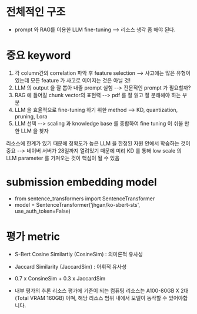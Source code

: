 # 전체적인 구조
- prompt 와 RAG를 이용한 LLM fine-tuning --> 리소스 생각 좀 해야 된다.

# 중요 keyword
1. 각 column간의 correlation 파악 후 feature selection --> 사고에는 많은 유형이 있는데 모든 feature 가 사고로 이어지는 것은 아닐 것!
2. LLM 의 output 을 잘 뽑아 내줄 prompt 실험 --> 전문적인 prompt 가 필요할까?
3. RAG 에 들어갈 chunk vector의 표현력 --> pdf 를 잘 읽고 잘 분해해야 하는 부분
4. LLM 을 효율적으로 fine-tuning 하기 위한 method --> KD, quantization, pruning, Lora
5. LLM 선택 --> scaling 과 knowledge base 를 종합하여 fine tuning 이 쉬울 만한 LLM 을 찾자

리소스에 한계가 있기 때문에 정확도가 높은 LLM 을 한정된 자원 안에서 학습하는 것이 중요
--> 네이버 서버가 28일까지 열려있기 때문에 미리 KD 를 통해 low scale 의 LLM parameter 를 가져오는 것이 핵심이 될 수 있음

# submission embedding model

- from sentence_transformers import SentenceTransformer
- model = SentenceTransformer('jhgan/ko-sbert-sts', use_auth_token=False)

# 평가 metric

- S-Bert Cosine Similartiy (CosineSim) : 의미론적 유사성
- Jaccard Similarity (JaccardSim) : 어휘적 유사성
- 0.7 x ConsineSim + 0.3 x JaccardSim

- 내부 평가의 추론 리소스 평가에 기준이 되는 컴퓨팅 리소스는 A100-80GB X 2대 (Total VRAM 160GB) 이며, 해당 리소스 범위 내에서 모델이 동작할 수 있어야합니다. 